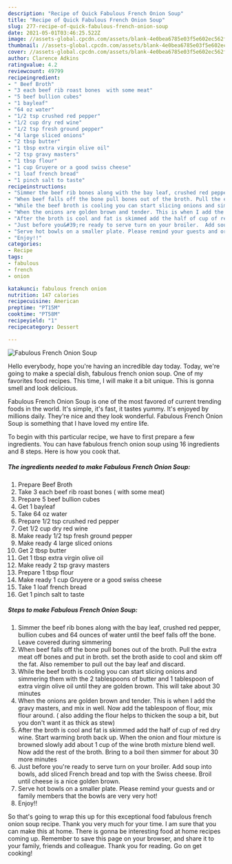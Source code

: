 ```yaml
---
description: "Recipe of Quick Fabulous French Onion Soup"
title: "Recipe of Quick Fabulous French Onion Soup"
slug: 277-recipe-of-quick-fabulous-french-onion-soup
date: 2021-05-01T03:46:25.522Z
image: //assets-global.cpcdn.com/assets/blank-4e0bea6785e03f5e602ec562f230caae08da540cada707380b4fe1bbebba43da.png
thumbnail: //assets-global.cpcdn.com/assets/blank-4e0bea6785e03f5e602ec562f230caae08da540cada707380b4fe1bbebba43da.png
cover: //assets-global.cpcdn.com/assets/blank-4e0bea6785e03f5e602ec562f230caae08da540cada707380b4fe1bbebba43da.png
author: Clarence Adkins
ratingvalue: 4.2
reviewcount: 49799
recipeingredient:
- " Beef Broth"
- "3 each beef rib roast bones  with some meat"
- "5 beef bullion cubes"
- "1 bayleaf"
- "64 oz water"
- "1/2 tsp crushed red pepper"
- "1/2 cup dry red wine"
- "1/2 tsp fresh ground pepper"
- "4 large sliced onions"
- "2 tbsp butter"
- "1 tbsp extra virgin olive oil"
- "2 tsp gravy masters"
- "1 tbsp flour"
- "1 cup Gruyere or a good swiss cheese"
- "1 loaf french bread"
- "1 pinch salt to taste"
recipeinstructions:
- "Simmer the beef rib bones along with the bay leaf, crushed red pepper, bullion cubes and 64 ounces of water until the beef falls off the bone. Leave covered during simmering"
- "When beef falls off the bone pull bones out of the broth. Pull the extra meat off bones and put in broth. set the broth aside to cool and skim off the fat. Also remember to pull out the bay leaf and discard."
- "While the beef broth is cooling you can start slicing onions and simmering them with the 2 tablespoons of butter and 1 tablespoon of extra virgin olive oil until they are golden brown. This will take about 30 minutes"
- "When the onions are golden brown and tender. This is when I add the gravy masters, and mix in well. Now add the tablespoon of flour, mix flour around. ( also adding the flour helps to thicken the soup a bit,  but you don&#39;t want it as thick as stew)"
- "After the broth is cool and fat is skimmed add the half of cup of red dry wine. Start warming broth back up. When the onion and flour mixture is browned slowly add about 1 cup of the wine broth mixture blend well. Now add the rest of the broth. Bring to a boil then simmer for about 30 more minutes"
- "Just before you&#39;re ready to serve turn on your broiler.  Add soup into bowls, add sliced French bread and top with the Swiss cheese. Broil until cheese is a nice golden brown."
- "Serve hot bowls on a smaller plate. Please remind your guests and or family members that the bowls are very very hot!"
- "Enjoy!!"
categories:
- Recipe
tags:
- fabulous
- french
- onion

katakunci: fabulous french onion 
nutrition: 147 calories
recipecuisine: American
preptime: "PT15M"
cooktime: "PT58M"
recipeyield: "1"
recipecategory: Dessert

---
```



![Fabulous French Onion Soup](//assets-global.cpcdn.com/assets/blank-4e0bea6785e03f5e602ec562f230caae08da540cada707380b4fe1bbebba43da.png)

Hello everybody, hope you're having an incredible day today. Today, we're going to make a special dish, fabulous french onion soup. One of my favorites food recipes. This time, I will make it a bit unique. This is gonna smell and look delicious.

Fabulous French Onion Soup is one of the most favored of current trending foods in the world. It's simple, it's fast, it tastes yummy. It's enjoyed by millions daily. They're nice and they look wonderful. Fabulous French Onion Soup is something that I have loved my entire life.




To begin with this particular recipe, we have to first prepare a few ingredients. You can have fabulous french onion soup using 16 ingredients and 8 steps. Here is how you cook that.

<!--inarticleads1-->

##### The ingredients needed to make Fabulous French Onion Soup:

1. Prepare  Beef Broth
1. Take 3 each beef rib roast bones ( with some meat)
1. Prepare 5 beef bullion cubes
1. Get 1 bayleaf
1. Take 64 oz water
1. Prepare 1/2 tsp crushed red pepper
1. Get 1/2 cup dry red wine
1. Make ready 1/2 tsp fresh ground pepper
1. Make ready 4 large sliced onions
1. Get 2 tbsp butter
1. Get 1 tbsp extra virgin olive oil
1. Make ready 2 tsp gravy masters
1. Prepare 1 tbsp flour
1. Make ready 1 cup Gruyere or a good swiss cheese
1. Take 1 loaf french bread
1. Get 1 pinch salt to taste




<!--inarticleads2-->

##### Steps to make Fabulous French Onion Soup:

1. Simmer the beef rib bones along with the bay leaf, crushed red pepper, bullion cubes and 64 ounces of water until the beef falls off the bone. Leave covered during simmering
1. When beef falls off the bone pull bones out of the broth. Pull the extra meat off bones and put in broth. set the broth aside to cool and skim off the fat. Also remember to pull out the bay leaf and discard.
1. While the beef broth is cooling you can start slicing onions and simmering them with the 2 tablespoons of butter and 1 tablespoon of extra virgin olive oil until they are golden brown. This will take about 30 minutes
1. When the onions are golden brown and tender. This is when I add the gravy masters, and mix in well. Now add the tablespoon of flour, mix flour around. ( also adding the flour helps to thicken the soup a bit,  but you don&#39;t want it as thick as stew)
1. After the broth is cool and fat is skimmed add the half of cup of red dry wine. Start warming broth back up. When the onion and flour mixture is browned slowly add about 1 cup of the wine broth mixture blend well. Now add the rest of the broth. Bring to a boil then simmer for about 30 more minutes
1. Just before you&#39;re ready to serve turn on your broiler.  Add soup into bowls, add sliced French bread and top with the Swiss cheese. Broil until cheese is a nice golden brown.
1. Serve hot bowls on a smaller plate. Please remind your guests and or family members that the bowls are very very hot!
1. Enjoy!!




So that's going to wrap this up for this exceptional food fabulous french onion soup recipe. Thank you very much for your time. I am sure that you can make this at home. There is gonna be interesting food at home recipes coming up. Remember to save this page on your browser, and share it to your family, friends and colleague. Thank you for reading. Go on get cooking!
